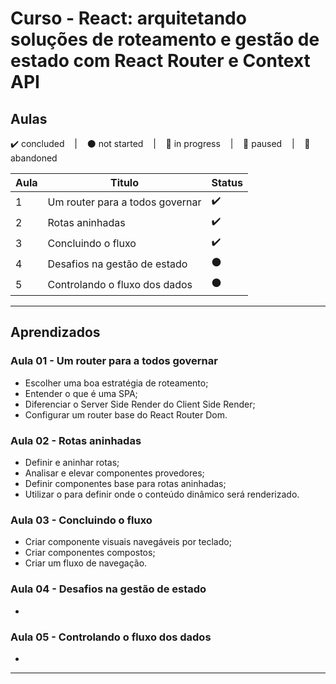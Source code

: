 # Curso -  React: arquitetando soluções de roteamento e gestão de estado com React Router e Context API

## Aulas
<p>
  ✔️ concluded &nbsp;&nbsp;&nbsp;|&nbsp;&nbsp;&nbsp;
  ⚫ not started &nbsp;&nbsp;&nbsp;|&nbsp;&nbsp;&nbsp;
  🔵 in progress &nbsp;&nbsp;&nbsp;|&nbsp;&nbsp;&nbsp;
  🔶 paused &nbsp;&nbsp;&nbsp;|&nbsp;&nbsp;&nbsp;
  🔴 abandoned 
</p>

| Aula | Titulo | Status |
| --- | --- | --- |
| 1 | Um router para a todos governar  | ✔️ |
| 2 | Rotas aninhadas | ✔️ |
| 3 | Concluindo o fluxo | ✔️ |
| 4 | Desafios na gestão de estado | ⚫ |
| 5 | Controlando o fluxo dos dados | ⚫ |

---

## Aprendizados

### Aula 01 - Um router para a todos governar
<ul>
  <li>Escolher uma boa estratégia de roteamento;</li>
  <li>Entender o que é uma SPA;</li>
  <li>Diferenciar o Server Side Render do Client Side Render;</li>
  <li>Configurar um router base do React Router Dom.</li>
</ul>

### Aula 02 - Rotas aninhadas
<ul>
  <li>Definir e aninhar rotas;</li>
  <li>Analisar e elevar componentes provedores;</li>
  <li>Definir componentes base para rotas aninhadas;</li>
  <li>Utilizar o <Outlet /> para definir onde o conteúdo dinâmico será renderizado.</li>
</ul>

### Aula 03 - Concluindo o fluxo
<ul>
  <li>Criar componente visuais navegáveis por teclado;</li>
  <li>Criar componentes compostos;</li>
  <li>Criar um fluxo de navegação.</li>
</ul>

### Aula 04 - Desafios na gestão de estado
<ul>
  <li></li>
</ul>

### Aula 05 - Controlando o fluxo dos dados
<ul>
  <li></li>
</ul>

---

<!-- ## 🎯 Projeto desenvolvido
Este é o screenshot do **Freelando** que foi desenvolvido durante o curso:

<p align="center">
  <img alt="Miniatura da imagem do projeto"src="../../.github/thumbs/freelando-preview.svg">
</p> -->